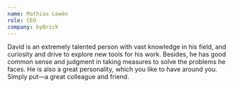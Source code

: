 ```yaml
---
name: Mathias Lewén
role: CEO
company: byBrick
---
```


David is an extremely talented person with vast knowledge in his field, and curiosity and drive to explore new tools for his work. Besides, he has good common sense and judgment in taking measures to solve the problems he faces. He is also a great personality, which you like to have around you. Simply put—a great colleague and friend.
